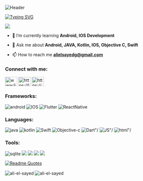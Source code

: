 ![Header](https://github.com/Ali-El-Sayed/Ali-El-Sayed/assets/63204358/1be5066d-0d01-49e2-aca4-b70d539ecc57)

[![Typing SVG](https://readme-typing-svg.demolab.com?font=Roboto&size=26&pause=1000&color=2391F7&center=true&random=true&width=435&lines=Code%F0%9F%91%A8%E2%80%8D%F0%9F%92%BB%2C+coffee%E2%98%95%2C+Repeat+;Building+sleek+and+efficient+Apps.;Crafting++efficient+%26+Maintainable+code)](https://git.io/typing-svg)

<a href="https://visitcount.itsvg.in">
  <img src="https://visitcount.itsvg.in/api?id=Ali-El-Sayed&label=Visitors&color=0&icon=5&pretty=true" />
</a>

- 🌱 I’m currently learning **Android, IOS Development**

- 💬 Ask me about **Android, JAVA, Kotlin, IOS, Objective C, Swift**

- 📫 How to reach me **alielsayedg@gmail.com**

<h3 align="left">Connect with me:</h3>
<p align="left">
<a href="https://linkedin.com/in/www.linkedin.com/in/ali-el-sayedg" target="blank">
<img align="center" src="https://raw.githubusercontent.com/rahuldkjain/github-profile-readme-generator/master/src/images/icons/Social/linked-in-alt.svg" alt="www.linkedin.com/in/ali-el-sayedg" height="30" width="40" /></a>
<a href="https://www.leetcode.com/https://leetcode.com/alielsayed/" target="blank"><img align="center" src="https://raw.githubusercontent.com/rahuldkjain/github-profile-readme-generator/master/src/images/icons/Social/leet-code.svg" alt="https://leetcode.com/alielsayed/" height="30" width="40" /></a>
<a href="https://www.hackerrank.com/alielsayedg" target="blank"><img align="center" src="https://raw.githubusercontent.com/rahuldkjain/github-profile-readme-generator/master/src/images/icons/Social/hackerrank.svg" alt="https://www.hackerrank.com/alielsayedg" height="30" width="40" /></a>
</p>
<h3 align="left">Frameworks:</h3>
<div>
<img src="https://img.shields.io/badge/Android-3DDC84?style=for-the-badge&logo=android&logoColor=white"alt="android"/> 
<img src="https://img.shields.io/badge/iOS-000000?style=for-the-badge&logo=ios&logoColor=white"alt="IOS"/>
<img src="https://img.shields.io/badge/Flutter-%2302569B.svg?style=for-the-badge&logo=Flutter&logoColor=white"alt="Flutter"/>
<img src="https://img.shields.io/badge/react_native-%2320232a.svg?style=for-the-badge&logo=react&logoColor=%2361DAFB"alt="ReactNative"/>
</div>
<h3 align="left">Languages:</h3>
<div>
<img src="https://img.shields.io/badge/java-%23ED8B00.svg?style=for-the-badge&logo=openjdk&logoColor=white"alt="java"/>
<img src="https://img.shields.io/badge/kotlin-%237F52FF.svg?style=for-the-badge&logo=kotlin&logoColor=white"alt="kotlin"/>
<img src="https://img.shields.io/badge/swift-F54A2A?style=for-the-badge&logo=swift&logoColor=white"alt="Swift"/>
<img src="https://img.shields.io/badge/OBJECTIVE--C-%233A95E3.svg?style=for-the-badge&logo=apple&logoColor=white"alt="Objective-c"/>
<img src="https://img.shields.io/badge/dart-%230175C2.svg?style=for-the-badge&logo=dart&logoColor=white"alt=Dart"/>
<img src="https://img.shields.io/badge/javascript-%23323330.svg?style=for-the-badge&logo=javascript&logoColor=%23F7DF1E"alt=JS"/>
<img src="https://img.shields.io/badge/html5-%23E34F26.svg?style=for-the-badge&logo=html5&logoColor=white"alt=html"/>
</div>

<h3 align="left">Tools:</h3>
<div>
<img src="https://img.shields.io/badge/sqlite-%2307405e.svg?style=for-the-badge&logo=sqlite&logoColor=white"alt="sqlite"/>
<img src="https://img.shields.io/badge/firebase-%23039BE5.svg?style=for-the-badge&logo=firebase">
<img src="https://img.shields.io/badge/firebase-%23039BE5.svg?style=for-the-badge&logo=firebase">
<img src="https://img.shields.io/badge/android%20studio-346ac1?style=for-the-badge&logo=android%20studio&logoColor=white">
<img src="https://img.shields.io/badge/Postman-FF6C37?style=for-the-badge&logo=postman&logoColor=white">
</div>

[![Readme Quotes](https://quotes-github-readme.vercel.app/api?type=horizontal&theme=nord)](https://github.com/piyushsuthar/github-readme-quotes)

<div>
<img align="center" src="https://github-readme-stats.vercel.app/api/top-langs?username=ali-el-sayed&show_icons=true&locale=en&layout=compact" alt="ali-el-sayed" />
<img align="center" src="https://github-readme-streak-stats.herokuapp.com/?user=ali-el-sayed&" alt="ali-el-sayed" />
</div>
